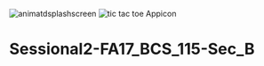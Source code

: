 ![animatdsplashscreen](https://user-images.githubusercontent.com/79797290/117541656-435bb580-b02e-11eb-82cb-90e057136d18.gif)
![tic tac toe Appicon](https://user-images.githubusercontent.com/79797290/117532482-2eb4f880-b001-11eb-996d-a17c4dea0b25.jpg)
# Sessional2-FA17_BCS_115-Sec_B
